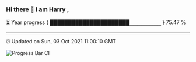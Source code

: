 ### Hi there 👋 I am Harry , 

⏳ Year progress { ██████████████████████▁▁▁▁▁▁▁▁ } 75.47 %

---

⏰ Updated on Sun, 03 Oct 2021 11:00:10 GMT

![Progress Bar CI](https://github.com/duykhang68/duykhang68/workflows/Progress%20Bar%20CI/badge.svg)
